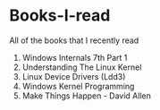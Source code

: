 # Books-I-read
All of the books that I recently read

1. Windows Internals 7th Part 1
2. Understanding The Linux Kernel
3. Linux Device Drivers (Ldd3)
4. Windows Kernel Programming
5. Make Things Happen - David Allen
